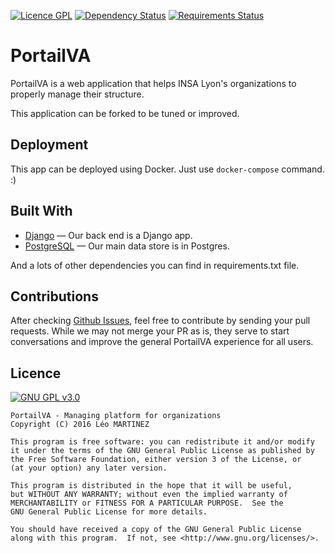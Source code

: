 [![Licence GPL](http://img.shields.io/badge/license-GPL-green.svg)](http://www.gnu.org/licenses/quick-guide-gplv3.fr.html)
[![Dependency Status](https://david-dm.org/VAINSALyon/portailva.svg)](https://david-dm.org/VAINSALyon/portailva)
[![Requirements Status](https://requires.io/github/VAINSALyon/portailva/requirements.svg?branch=master)](https://requires.io/github/VAINSALyon/portailva/requirements/?branch=master)

# PortailVA

PortailVA is a web application that helps INSA Lyon's organizations 
to properly manage their structure.

This application can be forked to be tuned or improved.

## Deployment

This app can be deployed using Docker. Just use ``docker-compose`` 
command. :)

## Built With

- [Django](https://github.com/django/django) &mdash; Our back end is a Django app.
- [PostgreSQL](http://www.postgresql.org/) &mdash; Our main data store is in Postgres.

And a lots of other dependencies you can find in requirements.txt file.

## Contributions

After checking [Github Issues](https://github.com/VAINSALyon/portailva),
feel free to contribute by sending your pull requests.
While we may not merge your PR as is, they serve to start conversations 
and improve the general PortailVA experience for all users.

## Licence

[![GNU GPL v3.0](http://www.gnu.org/graphics/gplv3-127x51.png)](http://www.gnu.org/licenses/gpl.html)

```
PortailVA - Managing platform for organizations
Copyright (C) 2016 Léo MARTINEZ

This program is free software: you can redistribute it and/or modify
it under the terms of the GNU General Public License as published by
the Free Software Foundation, either version 3 of the License, or
(at your option) any later version.

This program is distributed in the hope that it will be useful,
but WITHOUT ANY WARRANTY; without even the implied warranty of
MERCHANTABILITY or FITNESS FOR A PARTICULAR PURPOSE.  See the
GNU General Public License for more details.

You should have received a copy of the GNU General Public License
along with this program.  If not, see <http://www.gnu.org/licenses/>.
```